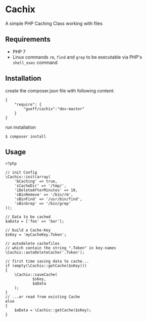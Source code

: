 # Cachix
A simple PHP Caching Class working with files

## Requirements
- PHP 7
- Linux commands `rm`, `find` and `grep` to be executable via PHP's `shell_exec` command

## Installation
create the composer.json file with following content:
~~~
{
    "require": {
        "gueff/cachix":"dev-master"
    }
}
~~~

run installation
~~~
$ composer install
~~~

## Usage

~~~
<?php

// init Config
\Cachix::init(array(
    'bCaching' => true,
	'sCacheDir' => '/tmp/',
	'iDeleteAfterMinutes' => 10,
	'sBinRemove' => '/bin/rm',
	'sBinFind' => '/usr/bin/find',
	'sBinGrep' => '/bin/grep'
));

// Data to be cached
$aData = ['foo' => 'bar'];

// build a Cache-Key
$sKey = 'myCacheKey.Token';

// autodelete cachefiles
// which contain the string ".Token" in key-names
\Cachix::autoDeleteCache('.Token');

// first time saving data to cache...
if (empty(\Cachix::getCache($sKey)))
{
    \Cachix::saveCache(
        	$sKey,
        	$aData
	);
}
// ...or read from existing Cache
else
{
    $aData = \Cachix::getCache($sKey);
}
~~~
